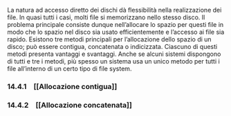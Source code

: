 La natura ad accesso diretto dei dischi dà flessibilità nella realizzazione dei file. In quasi tutti i casi, molti file si memorizzano nello stesso disco. Il problema principale consiste dunque nell’allocare lo spazio per questi file in modo che lo spazio nel disco sia usato efficientemente e l’accesso ai file sia rapido. Esistono tre metodi principali per l’allocazione dello spazio di un disco; può essere contigua, concatenata o indicizzata. Ciascuno di questi metodi presenta vantaggi e svantaggi. Anche se alcuni sistemi dispongono di tutti e tre i metodi, più spesso un sistema usa un unico metodo per tutti i file all’interno di un certo tipo di file system.

### 14.4.1 [[Allocazione contigua]]
### 14.4.2 [[Allocazione concatenata]]